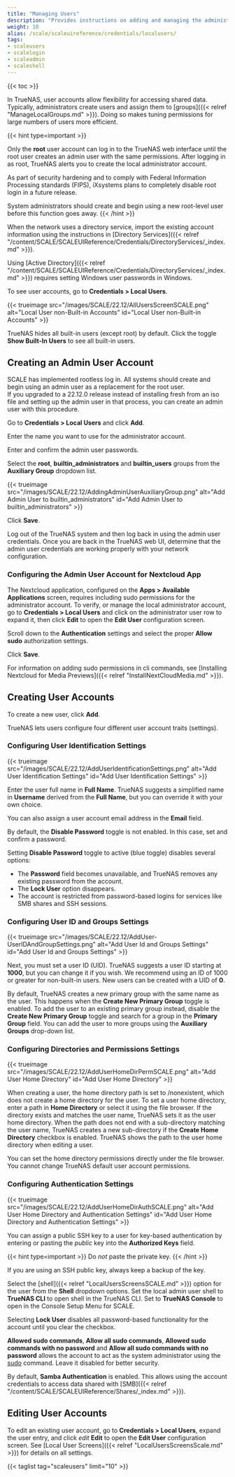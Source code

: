 ```yaml
---
title: "Managing Users"
description: "Provides instructions on adding and managing the administrator and local user accounts."
weight: 10
alias: /scale/scaleuireference/credentials/localusers/
tags:
- scaleusers
- scalelogin
- scaleadmin
- scaleshell
---
```


{{< toc >}}

In TrueNAS, user accounts allow flexibility for accessing shared data.
Typically, administrators create users and assign them to [groups]({{< relref "ManageLocalGroups.md" >}}).
Doing so makes tuning permissions for large numbers of users more efficient.

{{< hint type=important >}}

Only the **root** user account can log in to the TrueNAS web interface until the root user creates an admin user with the same permissions.
After logging in as root, TrueNAS alerts you to create the local administrator account.

As part of security hardening and to comply with Federal Information Processing standards (FIPS), iXsystems plans to completely disable root login in a future release.

System administrators should create and begin using a new root-level user before this function goes away.
{{< /hint >}}

When the network uses a directory service, import the existing account information using the instructions in [Directory Services]({{< relref "/content/SCALE/SCALEUIReference/Credentials/DirectoryServices/_index.md" >}}).

Using [Active Directory]({{< relref "/content/SCALE/SCALEUIReference/Credentials/DirectoryServices/_index.md" >}}) requires setting Windows user passwords in Windows.

To see user accounts, go to **Credentials > Local Users**.

{{< trueimage src="/images/SCALE/22.12/AllUsersScreenSCALE.png" alt="Local User non-Built-in Accounts" id="Local User non-Built-in Accounts" >}}

TrueNAS hides all built-in users (except root) by default. Click the toggle **Show Built-In Users** to see all built-in users.

## Creating an Admin User Account
SCALE has implemented rootless log in. All systems should create and begin using an admin user as a replacement for the root user.  
If you upgraded to a 22.12.0 release instead of installing fresh from an iso file and setting up the admin user in that process, you can create an admin user with this procedure.

Go to **Credentials > Local Users** and click **Add**.

Enter the name you want to use for the administrator account.

Enter and confirm the admin user passwords.

Select the **root**, **builtin_administrators** and **builtin_users** groups from the **Auxiliary Group** dropdown list.

{{< trueimage src="/images/SCALE/22.12/AddingAdminUserAuxiliaryGroup.png" alt="Add Admin User to builtin_administrators" id="Add Admin User to builtin_administrators" >}}

Click **Save**.

Log out of the TrueNAS system and then log back in using the admin user credentials. Once you are back in the TrueNAS web UI, determine that the admin user credentials are working properly with your network configuration.

### Configuring the Admin User Account for Nextcloud App
The Nextcloud application, configured on the **Apps > Available Applications** screen, requires including sudo permissions for the administrator account. 
To verify, or manage the local administrator account, go to **Credentials > Local Users** and click on the administrator user row to expand it, then click **Edit** to open the **Edit User** configuration screen.

Scroll down to the **Authentication** settings and select the proper **Allow sudo** authorization settings.

Click **Save**.

For information on adding sudo permissions in cli commands, see [Installing Nextcloud for Media Previews]({{< relref "InstallNextCloudMedia.md" >}}).

## Creating User Accounts

To create a new user, click **Add**.

TrueNAS lets users configure four different user account traits (settings). 

### Configuring User Identification Settings

{{< trueimage src="/images/SCALE/22.12/AddUserIdentificationSettings.png" alt="Add User Identification Settings" id="Add User Identification Settings" >}}

Enter the user full name in **Full Name**.
TrueNAS suggests a simplified name in **Username** derived from the **Full Name**, but you can override it with your own choice.

You can also assign a user account email address in the **Email** field.

By default, the **Disable Password** toggle is not enabled. In this case, set and confirm a password.

Setting **Disable Password** toggle to active (blue toggle) disables several options: 
* The **Password** field becomes unavailable, and TrueNAS removes any existing password from the account.
* The **Lock User** option disappears.
* The account is restricted from password-based logins for services like SMB shares and SSH sessions.

### Configuring User ID and Groups Settings

{{< trueimage src="/images/SCALE/22.12/AddUser-UserIDAndGroupSettings.png" alt="Add User Id and Groups Settings" id="Add User Id and Groups Settings" >}}

Next, you must set a user ID (UID).
TrueNAS suggests a user ID starting at **1000**, but you can change it if you wish.
We recommend using an ID of 1000 or greater for non-built-in users.
New users can be created with a UID of **0**.

By default, TrueNAS creates a new primary group with the same name as the user. This happens when the **Create New Primary Group** toggle is enabled.
To add the user to an existing primary group instead, disable the **Create New Primary Group** toggle and search for a group in the **Primary Group** field.
You can add the user to more groups using the **Auxiliary Groups** drop-down list. 

### Configuring Directories and Permissions Settings 

{{< trueimage src="/images/SCALE/22.12/AddUserHomeDirPermSCALE.png" alt="Add User Home Directory" id="Add User Home Directory" >}}

When creating a user, the home directory path is set to <file>/nonexistent</file>, which does not create a home directory for the user.
To set a user home directory, enter a path in **Home Directory** or select it using the file browser.
If the directory exists and matches the user name, TrueNAS sets it as the user home directory.
When the path does not end with a sub-directory matching the user name, TrueNAS creates a new sub-directory if the **Create Home Directory** checkbox is enabled.
TrueNAS shows the path to the user home directory when editing a user.

You can set the home directory permissions directly under the file browser. 
You cannot change TrueNAS default user account permissions.

### Configuring Authentication Settings

{{< trueimage src="/images/SCALE/22.12/AddUserHomeDirAuthSCALE.png" alt="Add User Home Directory and Authentication Settings" id="Add User Home Directory and Authentication Settings" >}}

You can assign a public SSH key to a user for key-based authentication by entering or pasting the *public* key into the **Authorized Keys** field.

{{< hint type=important >}}
Do *not* paste the private key.
{{< /hint >}}

If you are using an SSH public key, always keep a backup of the key.

Select the [shell]({{< relref "LocalUsersScreensSCALE.md" >}}) option for the user from the **Shell** dropdown options. 
Set the local admin user shell to **TrueNAS CLI** to open shell in the TrueNAS CLI. Set to **TrueNAS Console** to open in the Console Setup Menu for SCALE. 

Selecting **Lock User** disables all password-based functionality for the account until you clear the checkbox.

**Allowed sudo commands**, **Allow all sudo commands**, **Allowed sudo commands with no password** and **Allow all sudo commands with no password** allows the account to act as the system administrator using the [sudo](https://www.sudo.ws/) command. Leave it disabled for better security.

By default, **Samba Authentication** is enabled.
This allows using the account credentials to access data shared with [SMB]({{< relref "/content/SCALE/SCALEUIReference/Shares/_index.md" >}}).

## Editing User Accounts

To edit an existing user account, go to **Credentials > Local Users**, expand the user entry, and click <i class="material-icons" aria-hidden="true" title="Configure">edit</i> **Edit** to open the **Edit User** configuration screen. See [Local User Screens]({{< relref "LocalUsersScreensScale.md" >}}) for details on all settings.

{{< taglist tag="scaleusers" limit="10" >}}
